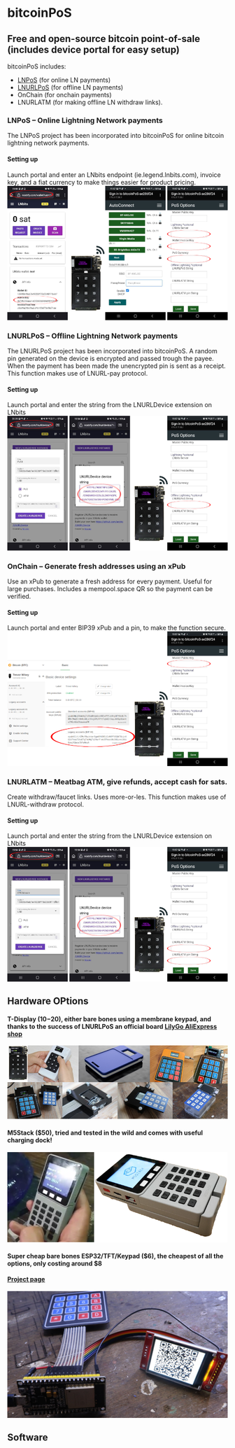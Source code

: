 
# bitcoinPoS 
## Free and open-source bitcoin point-of-sale (includes device portal for easy setup)

bitcoinPoS includes: 
* <a href="https://github.com/arcbtc/LNPoS">LNPoS</a> (for online LN payments)
* <a href="https://github.com/arcbtc/LNURLPoS">LNURLPoS</a> (for offline LN payments) 
* OnChain (for onchain payments)
* LNURLATM (for making offline LN withdraw links).

### LNPoS – Online Lightning Network payments
The LNPoS project has been incorporated into bitcoinPoS for online bitcoin lightning network payments. 

#### Setting up
Launch portal and enter an LNbits endpoint (ie.legend.lnbits.com), invoice key, and a fiat currency to make things easier for product pricing.
![Alt text](images/lnpos.png?raw=true "LNPoS")

### LNURLPoS – Offline Lightning Network payments
The LNURLPoS project has been incorporated into bitcoinPoS. A random pin generated on the device is encrypted and passed trough the payee. When the payment has been made the unencrypted pin is sent as a receipt. This function makes use of LNURL-pay protocol.

#### Setting up
Launch portal and enter the string from the LNURLDevice extension on LNbits
![Alt text](images/lnurlpos.png?raw=true "LNURLPoS")

### OnChain – Generate fresh addresses using an xPub
Use an xPub to generate a fresh address for every payment. Useful for large purchases. Includes a mempool.space QR so the payment can be verified. 

#### Setting up
Launch portal and enter BIP39 xPub and a pin, to make the function secure.
![Alt text](images/onchain.png?raw=true "OnChain")

### LNURLATM – Meatbag ATM, give refunds, accept cash for sats.
Create withdraw/faucet links. Uses more-or-les. This function makes use of LNURL-withdraw protocol.

#### Setting up
Launch portal and enter the string from the LNURLDevice extension on LNbits
![Alt text](images/lnurlatm.png?raw=true "ATM")

## Hardware OPtions
#### T-Display ($10-$20), either bare bones using a membrane keypad, and thanks to the success of LNURLPoS an official board <a href="https://www.aliexpress.com/item/1005003607005382.html">LilyGo AliExpress shop</a>
![Alt text](images/tdisplay.png?raw=true "tdisplay")
#### M5Stack ($50), tried and tested in the wild and comes with useful charging dock!
![Alt text](images/m5stack.png?raw=true "tdisplay")
#### Super cheap bare bones ESP32/TFT/Keypad ($6), the cheapest of all the options, only costing around $8
#### <a href="">Project page</a>
![Alt text](images/cheap.png?raw=true "tdisplay")

## Software
